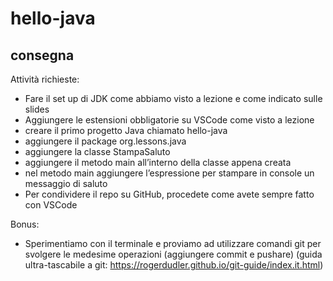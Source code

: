 # hello-java

## consegna

Attività richieste:

- Fare il set up di JDK come abbiamo visto a lezione e come indicato sulle slides
- Aggiungere le estensioni obbligatorie su VSCode come visto a lezione
- creare il primo progetto Java chiamato hello-java
- aggiungere il package org.lessons.java
- aggiungere la classe StampaSaluto
- aggiungere il metodo main all’interno della classe appena creata
- nel metodo main aggiungere l’espressione per stampare in console un messaggio di saluto
- Per condividere il repo su GitHub, procedete come avete sempre fatto con VSCode

Bonus:

- Sperimentiamo con il terminale e proviamo ad utilizzare comandi git per svolgere le medesime operazioni (aggiungere commit e pushare)
  (guida ultra-tascabile a git: https://rogerdudler.github.io/git-guide/index.it.html)
